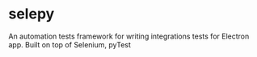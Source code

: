 # selepy
An automation tests framework for writing integrations tests for Electron app. Built on top of Selenium, pyTest
